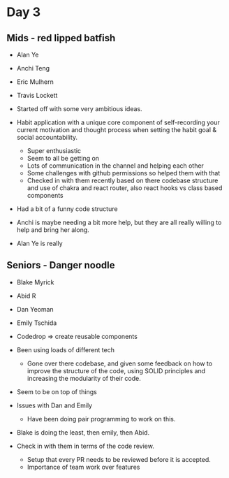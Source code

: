 # Day 3

## Mids - red lipped batfish

- Alan Ye
- Anchi Teng
- Eric Mulhern
- Travis Lockett

- Started off with some very ambitious ideas.
- Habit application with a unique core component of self-recording your current motivation and thought process when setting the habit goal & social accountability.

  - Super enthusiastic
  - Seem to all be getting on
  - Lots of communication in the channel and helping each other
  - Some challenges with github permissions so helped them with that
  - Checked in with them recently based on there codebase structure and use of chakra and react router, also react hooks vs class based components

- Had a bit of a funny code structure
- Anchi is maybe needing a bit more help, but they are all really willing to help and bring her along.
- Alan Ye is really

## Seniors - Danger noodle

- Blake Myrick
- Abid R
- Dan Yeoman
- Emily Tschida

- Codedrop => create reusable components

- Been using loads of different tech
  - Gone over there codebase, and given some feedback on how to improve the structure of the code, using SOLID principles and increasing the modularity of their code.
- Seem to be on top of things
- Issues with Dan and Emily
  - Have been doing pair programming to work on this.

- Blake is doing the least, then emily, then Abid.

- Check in with them in terms of the code review.
  - Setup that every PR needs to be reviewed before it is accepted.
  - Importance of team work over features
